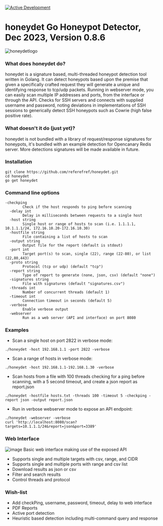 [![Active Development](https://img.shields.io/badge/Maintenance%20Level-Actively%20Developed-brightgreen.svg)](https://gist.github.com/cheerfulstoic/d107229326a01ff0f333a1d3476e068d)

# honeydet Go Honeypot Detector, Dec 2023, Version 0.8.6
![honeydetlogo](https://github.com/referefref/honeydet/assets/56499429/88e9b508-46e1-4822-94e1-e25edb83d0ba)


### What does honeydet do?

honeydet is a signature based, multi-threaded honeypot detection tool written in Golang.
It can detect honeypots based upon the premise that given a specifically crafted request they will generate a unique and identifying response to tcp/udp packets.
Running in webserver mode, you can easily scan multiple IP addresses and ports, from the interface or through the API.
Checks for SSH servers and connects with supplied username and password, noting deviations in implementations of SSH sessions to generically detect SSH honeypots such as Cowrie (high false positive rate).

### What doesn't it do (just yet)?

honeydet is not bundled with a library of request/response signatures for honeypots, it's bundled with an example detection for Opencanary Redis server. More detections signatures will be made available in future.

### Installation
```
git clone https://github.com/referefref/honeydet.git
cd honeydet
go get honeydet
```

### Command line options
```
-checkping
    	Check if the host responds to ping before scanning
  -delay int
    	Delay in milliseconds between requests to a single host
  -host string
    	Single host or range of hosts to scan (i.e. 1.1.1.1, 10.1.1.1/24, 172.16.10.20-172.16.10.30)
  -hostfile string
    	File containing a list of hosts to scan
  -output string
    	Output file for the report (default is stdout)
  -port int
    	Target port(s) to scan, single (22), range (22-80), or list (22,80,443)
  -proto string
    	Protocol (tcp or udp) (default "tcp")
  -report string
    	Type of report to generate (none, json, csv) (default "none")
  -signatures string
    	File with signatures (default "signatures.csv")
  -threads int
    	Number of concurrent threads (default 1)
  -timeout int
    	Connection timeout in seconds (default 5)
  -verbose
    	Enable verbose output
  -webserver
    	Run as a web server (API and interface) on port 8080
```
### Examples
* Scan a single host on port 2822 in verbose mode:
```
./honeydet -host 192.168.1.1 -port 2822 -verbose
```
* Scan a range of hosts in verbose mode:
```
./honeydet -host 192.168.1.1-192.168.1.30 -verbose
```
* Scan hosts from a file with 100 threads checking for a ping before scanning, with a 5 second timeout, and create a json report as report.json
```
./honeydet -hostfile hosts.txt -threads 100 -timeout 5 -checkping -report json -output report.json
```
* Run in verbose webserver mode to expose an API endpoint:
```
./honeydet -webserver -verbose
curl 'http://localhost:8080/scan?targets=10.1.1.1/24&report=json&port=3389'
```

### Web Interface
![image](https://github.com/referefref/honeydet/assets/56499429/70ad59af-12b2-4118-bc40-385d125266b2)
Basic web interface making use of the exposed API
- Supports single and multiple targets with csv, range, and CIDR
- Supports single and multiple ports with range and csv list
- Download results as json or csv
- Filter and search results
- Control threads and protocol



### Wish-list
* Add checkPing, username, password, timeout, delay to web interface
* PDF Reports
* Active port detection
* Heuristic based detection including multi-command query and response
